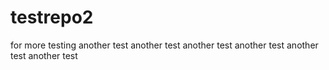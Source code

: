 # testrepo2
for more testing
another test
another test
another test
another test
another test
another test
